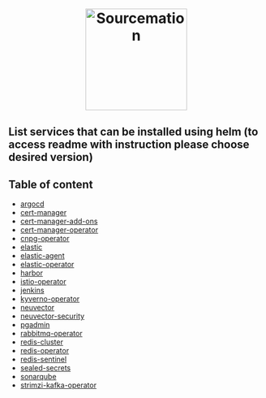 <h1 align="center" style="border-bottom: none">
    <a href="https://sourcemation.com/" target="_blank"><img alt="Sourcemation" width="200px" src="https://sourcemation.com/assets/logo_poziom_linia.svg"></a>
</h1>


## List services that can be installed using helm (to access readme with instruction please choose desired version)

## Table of content

- [argocd](https://github.com/sourcemation/charts/tree/main/charts/argocd/README.md)
- [cert-manager](https://github.com/sourcemation/charts/tree/main/charts/cert-manager/README.md)
- [cert-manager-add-ons](https://github.com/sourcemation/charts/tree/main/charts/cert-manager-add-ons/README.md)
- [cert-manager-operator](https://github.com/sourcemation/charts/tree/main/charts/cert-manager-operator/README.md)
- [cnpg-operator](https://github.com/sourcemation/charts/tree/main/charts/cnpg-operator/README.md)
- [elastic](https://github.com/sourcemation/charts/tree/main/charts/elastic/README.md)
- [elastic-agent](https://github.com/sourcemation/charts/tree/main/charts/elastic-agent/README.md)
- [elastic-operator](https://github.com/sourcemation/charts/tree/main/charts/elastic-operator/README.md)
- [harbor](https://github.com/sourcemation/charts/tree/main/charts/harbor/README.md)
- [istio-operator](https://github.com/sourcemation/charts/tree/main/charts/istio-operator/README.md)
- [jenkins](https://github.com/sourcemation/charts/tree/main/charts/jenkins/README.md)
- [kyverno-operator](https://github.com/sourcemation/charts/tree/main/charts/kyverno-operator/README.md)
- [neuvector](https://github.com/sourcemation/charts/tree/main/charts/neuvector/README.md)
- [neuvector-security](https://github.com/sourcemation/charts/tree/main/charts/neuvector-security/README.md)
- [pgadmin](https://github.com/sourcemation/charts/tree/main/charts/pgadmin/README.md)
- [rabbitmq-operator](https://github.com/sourcemation/charts/tree/main/charts/rabbitmq-operator/README.md)
- [redis-cluster](https://github.com/sourcemation/charts/tree/main/charts/redis-cluster/README.md)
- [redis-operator](https://github.com/sourcemation/charts/tree/main/charts/redis-operator/README.md)
- [redis-sentinel](https://github.com/sourcemation/charts/tree/main/charts/redis-sentinel/README.md)
- [sealed-secrets](https://github.com/sourcemation/charts/tree/main/charts/sealed-secrets/README.md)
- [sonarqube](https://github.com/sourcemation/charts/tree/main/charts/sonarqube/README.md)
- [strimzi-kafka-operator](https://github.com/sourcemation/charts/tree/main/charts/strimzi-kafka-operator/README.md)
